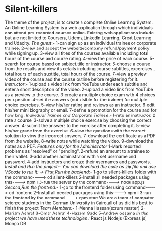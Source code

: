 # Silent-killers
The theme of the project, is to create a complete Online Learning System. An Online Learning System is a web application through which individuals can attend pre-recorded courses online. Existing web applications include but are not limited to Coursera, Udemy,LinkedIn Learning, Great Learning and Udacity.
*The guest*:-
1-can sign up as an individual trainee or corporate trainee.
2-view and accept the website/company refund/payment policy while signing up.
3-view all titles of the courses available including total hours of the course and course rating.
4-view the price of each course.
5-search for course based on subject,title or instructor.
6-choose a course from the results and view its details including course subtitles, excercises , total hours of each subtitle, total hours of the course.
7-view a preview video of the course and the course outline before registering for it.
*Instructor*:-
1-upload a video link from YouTube under each subtitle and enter a short description of the video.
2-upload a video link from YouTube as a preview to the course.
3-create a multiple choice exam with 4 choices per question.
4-set the answers (not visible for the trainee) for multiple choice exercises.
5-view his/her rating and reviews as an instructor.
6-edit his/her mini biography or email.
7-define a promotion for the course and for how long.
*Individual Trainee and Corporate Trainee*:-
1-rate an instructor. 
2-rate a course.
3-solve a multiple choice exercise by choosing the correct answer.
4-submit the answers to the exercise after completing it.
5-view his/her grade from the exercise.
6-view the questions with the correct solution to view the incorrect answers.
7-download the certificate as a PDF from the website.
8-write notes while watching the video.
9-download the notes as a PDF.
*Features only for the Administrator*
1-Mark reported problems as "resolved" or "pending".
2-refund an amount to a trainee to their wallet.
3-add another administrator with a set username and password.
4-add instructors and create their usernames and passwords.
*Install and Run the project:-*
*You can download the code as zip file and use VScode to run it: -> First,Run the backend:-*
1-go to sillent-killers folder with the command----> cd silent-killers
2-Install all needed packages using this----> npm i
3-run the server by the command----> node app.js
*Second,Run the frontend:-*
1-go to the frontend folder using command-----> cd frontend
2-Install all needed packages using this----> npm i
3-run the frontend by the command----> npm start
We are a team of computer science students in the German University in Cairo,all of us did his best to finish the project
*Team Members:-*
1-Menna Hassan(scrum master)
2-Mariam Ashraf
3-Omar Ashraf
4-Hazem Gado
5-Andrew ossama
*In this project we have used these technologies :*
React js
Nodejs (Express js)
Mongo DB